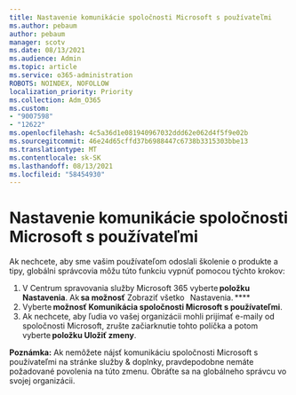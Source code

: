 ```yaml
---
title: Nastavenie komunikácie spoločnosti Microsoft s používateľmi
ms.author: pebaum
author: pebaum
manager: scotv
ms.date: 08/13/2021
ms.audience: Admin
ms.topic: article
ms.service: o365-administration
ROBOTS: NOINDEX, NOFOLLOW
localization_priority: Priority
ms.collection: Adm_O365
ms.custom:
- "9007598"
- "12622"
ms.openlocfilehash: 4c5a36d1e081940967032ddd62e062d4f5f9e02b
ms.sourcegitcommit: 46e24d65cffd37b6988447c6738b3315303bbe13
ms.translationtype: MT
ms.contentlocale: sk-SK
ms.lasthandoff: 08/13/2021
ms.locfileid: "58454930"
---
```

# <a name="microsoft-communication-to-users-setting"></a>Nastavenie komunikácie spoločnosti Microsoft s používateľmi

Ak nechcete, aby sme vašim používateľom odoslali školenie o produkte a tipy, globálni správcovia môžu túto funkciu vypnúť pomocou týchto krokov:  

1. V Centrum spravovania služby Microsoft 365 vyberte **položku Nastavenia**. Ak **sa možnosť** Zobraziť všetko   Nastavenia. ****
1. Vyberte **možnosť Komunikácia spoločnosti Microsoft s používateľmi**.
1. Ak nechcete, aby ľudia vo vašej organizácii mohli prijímať e-maily od spoločnosti Microsoft, zrušte začiarknutie tohto políčka a potom vyberte **položku Uložiť zmeny**.

**Poznámka:** Ak nemôžete nájsť komunikáciu spoločnosti Microsoft s používateľmi na stránke služby & doplnky, pravdepodobne nemáte požadované povolenia na túto zmenu. Obráťte sa na globálneho správcu vo svojej organizácii.